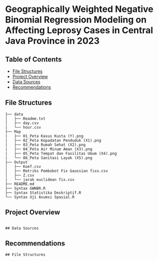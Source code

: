 # Geographically Weighted Negative Binomial Regression Modeling on Affecting Leprosy Cases in Central Java Province in 2023

## Table of Contents

- [File Structures](#File-Structures)
- [Project Overview](#project-overview)
- [Data Sources](#data-sources)
- [Recommendations](#recommendations)

## File Structures
```
├── data
│   ├── Readme.txt
│   ├── day.csv
|   └── hour.csv
├── Map
|   ├── 01_Peta Kasus Kusta (Y).png
|   ├── 02_Peta Kepadatan Penduduk (X1).png
|   ├── 03_Peta Rumah Sehat (X2).png
|   ├── 04_Peta Air Minum Aman (X3).png
|   ├── 05_Peta Tempat dan Fasilitas Umum (X4).png
|   └── 06_Peta Sanitasi Layak (X5).png
├── Output
│   ├── Koef.csv
│   ├── Matriks Pembobot Fix Gaussian fixx.csv
│   ├── Z.csv
|   └── jarak euclidean fix.csv
├── README.md
├── Syntax GWNBR.R
├── Syntax Statistika Deskriptif.R
└── Syntax Uji Asumsi Spasial.R
```

## Project Overview
```

## Data Sources
```

## Recommendations
```
## File Structures
```
